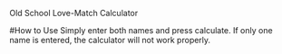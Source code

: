 Old School Love-Match Calculator

#How to Use
Simply enter both names and press calculate. If only one name is entered, the calculator will not work properly.
